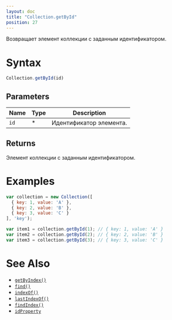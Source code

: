```yaml
---
layout: doc
title: "Collection.getById"
position: 27
---
```


Возвращает элемент коллекции с заданным идентификатором.

# Syntax

```js
Collection.getById(id)
```

## Parameters

|Name|Type|Description|
|----|----|-----------|
|`id`|&#42;|Идентификатор элемента.|

## Returns

Элемент коллекции с заданным идентификатором.

# Examples

```js
var collection = new Collection([
  { key: 1, value: 'A' },
  { key: 2, value: 'B' },
  { key: 3, value: 'C' }
], 'key');

var item1 = collection.getById(1); // { key: 1, value: 'A' }
var item2 = collection.getById(2); // { key: 2, value: 'B' }
var item3 = collection.getById(3); // { key: 3, value: 'C' }
```

# See Also

* [`getByIndex()`](../Collection.getByIndex/)
* [`find()`](../Collection.find/)
* [`indexOf()`](../Collection.indexOf/)
* [`lastIndexOf()`](../Collection.lastIndexOf/)
* [`findIndex()`](../Collection.findIndex/)
* [`idProperty`](../Collection.idProperty/)
